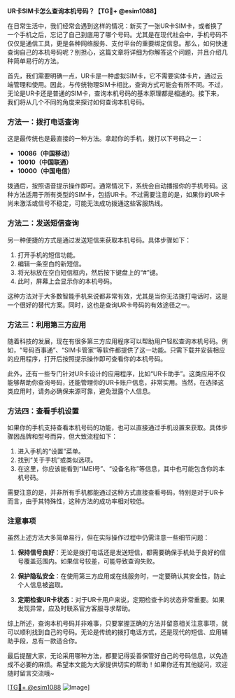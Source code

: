 **UR卡SIM卡怎么查询本机号码？【TG💪+ @esim1088】**

在日常生活中，我们经常会遇到这样的情况：新买了一张UR卡SIM卡，或者换了一个手机之后，忘记了自己到底用了哪个号码。尤其是在现代社会中，手机号码不仅仅是通信工具，更是各种网络服务、支付平台的重要绑定信息。那么，如何快速查询自己的本机号码呢？别担心，这篇文章将详细为你解答这个问题，并且介绍几种简单易行的方法。

首先，我们需要明确一点，UR卡是一种虚拟SIM卡，它不需要实体卡片，通过云端管理和使用。因此，与传统物理SIM卡相比，查询方式可能会有所不同。不过，无论是UR卡还是普通的SIM卡，查询本机号码的基本原理都是相通的。接下来，我们将从几个不同的角度来探讨如何查询本机号码。

### 方法一：拨打电话查询

这是最传统也是最直接的一种方法。拿起你的手机，拨打以下号码之一：

- **10086（中国移动）**
- **10010（中国联通）**
- **10000（中国电信）**

拨通后，按照语音提示操作即可。通常情况下，系统会自动播报你的手机号码。这种方法适用于所有类型的SIM卡，包括UR卡。不过需要注意的是，如果你的UR卡尚未激活或信号不稳定，可能无法成功拨通这些客服热线。

### 方法二：发送短信查询

另一种便捷的方式是通过发送短信来获取本机号码。具体步骤如下：

1. 打开手机的短信功能。
2. 编辑一条空白的新短信。
3. 将光标放在空白短信框内，然后按下键盘上的“#”键。
4. 此时，屏幕上会显示你的本机号码。

这种方法对于大多数智能手机来说都非常有效，尤其是当你无法拨打电话时，这是一个很好的替代方案。同时，这也是查询UR卡号码的有效途径之一。

### 方法三：利用第三方应用

随着科技的发展，现在有很多第三方应用程序可以帮助用户轻松查询本机号码。例如，“号码百事通”、“SIM卡管家”等软件都提供了这一功能。只需下载并安装相应的应用程序，打开后按照提示操作即可查看你的本机号码。

此外，还有一些专门针对UR卡设计的应用程序，比如“UR卡助手”。这类应用不仅能够帮助你查询号码，还能管理你的UR卡账户信息，非常实用。当然，在选择这类应用时，请务必确保来源可靠，避免泄露个人信息。

### 方法四：查看手机设置

如果你的手机支持查看本机号码的功能，也可以直接通过手机设置来获取。具体步骤因品牌和型号而异，但大致流程如下：

1. 进入手机的“设置”菜单。
2. 找到“关于手机”或类似选项。
3. 在这里，你应该能看到“IMEI号”、“设备名称”等信息，其中也可能包含你的本机号码。

需要注意的是，并非所有手机都能通过这种方式直接查看号码，特别是对于UR卡而言，由于其特殊性，这种方法的成功率相对较低。

### 注意事项

虽然上述方法大多简单易行，但在实际操作过程中仍需注意一些细节问题：

1. **保持信号良好**：无论是拨打电话还是发送短信，都需要确保手机处于良好的信号覆盖范围内。如果信号较差，可能导致查询失败。
   
2. **保护隐私安全**：在使用第三方应用或在线服务时，一定要确认其安全性，防止个人信息被盗取。

3. **定期检查UR卡状态**：对于UR卡用户来说，定期检查卡的状态非常重要。如果发现异常，应及时联系官方客服寻求帮助。

综上所述，查询本机号码并非难事，只要掌握正确的方法并留意相关注意事项，就可以顺利找到自己的号码。无论是传统的拨打电话方式，还是现代的短信、应用辅助手段，总有一款适合你。

最后提醒大家，无论采用哪种方法，都要记得妥善保管好自己的号码信息，以免造成不必要的麻烦。希望本文能为大家提供切实的帮助！如果你还有其他疑问，欢迎随时留言交流哦~

[[TG💪+ @esim1088](https://t.me/s/esim1088) ![Image](https://i.postimg.cc/4NQfJmqS/Snipaste-2025-05-13-00-14-12.png)]